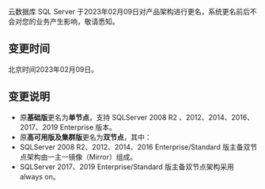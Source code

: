 云数据库 SQL Server 于2023年02月09日对产品架构进行更名，系统更名前后不会对您的业务产生影响，敬请悉知。

## 变更时间
北京时间2023年02月09日。

## 变更说明
- 原**基础版**更名为**单节点**，支持 SQLServer 2008 R2 、2012、2014、2016、2017、2019 Enterprise 版本。
- 原**高可用版及集群版**更名为**双节点**，其中：
 - SQLServer 2008 R2、2012、2014、2016 Enterprise/Standard 版主备双节点架构由一主一镜像（Mirror）组成。
 - SQLServer 2017、2019 Enterprise/Standard 版主备双节点架构采用 always on。

